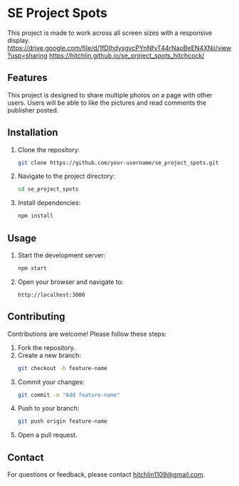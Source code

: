 # SE Project Spots

This project is made to work across all screen sizes with a responsive display.
https://drive.google.com/file/d/1fDIhdysgvcPYnNfvT44rNaoBeEN4XNii/view?usp=sharing
https://hitchlin.github.io/se_project_spots_hitchcock/

## Features

This project is designed to share multiple photos on a page with other users. Users will be able to like the pictures and read comments the publisher posted.

## Installation

1. Clone the repository:
   ```bash
   git clone https://github.com/your-username/se_project_spots.git
   ```
2. Navigate to the project directory:
   ```bash
   cd se_project_spots
   ```
3. Install dependencies:
   ```bash
   npm install
   ```

## Usage

1. Start the development server:
   ```bash
   npm start
   ```
2. Open your browser and navigate to:
   ```
   http://localhost:3000
   ```

## Contributing

Contributions are welcome! Please follow these steps:

1. Fork the repository.
2. Create a new branch:
   ```bash
   git checkout -b feature-name
   ```
3. Commit your changes:
   ```bash
   git commit -m "Add feature-name"
   ```
4. Push to your branch:
   ```bash
   git push origin feature-name
   ```
5. Open a pull request.

## Contact

For questions or feedback, please contact hitchlin1109@gmail.com.
